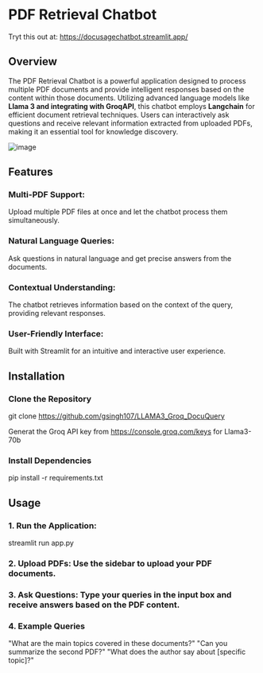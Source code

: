 # PDF Retrieval Chatbot
Tryt this out at:
https://docusagechatbot.streamlit.app/

## Overview

The PDF Retrieval Chatbot is a powerful application designed to process multiple PDF documents and provide intelligent responses based on the content within those documents.
Utilizing advanced language models like **Llama 3 and integrating with GroqAPI**, this chatbot employs **Langchain** for efficient document retrieval techniques. 
Users can interactively ask questions and receive relevant information extracted from uploaded PDFs, making it an essential tool for knowledge discovery.

![image](https://github.com/user-attachments/assets/85737e32-c778-458f-9454-d5682bd47ade)



## Features
### Multi-PDF Support: 
Upload multiple PDF files at once and let the chatbot process them simultaneously.
### Natural Language Queries: 
Ask questions in natural language and get precise answers from the documents.
### Contextual Understanding: 
The chatbot retrieves information based on the context of the query, providing relevant responses.
### User-Friendly Interface: 
Built with Streamlit for an intuitive and interactive user experience. 

## Installation



### Clone the Repository

git clone https://github.com/gsingh107/LLAMA3_Groq_DocuQuery

Generat the Groq API key from https://console.groq.com/keys for Llama3-70b

### Install Dependencies

pip install -r requirements.txt

## Usage
### 1. Run the Application:

streamlit run app.py

### 2. Upload PDFs: Use the sidebar to upload your PDF documents.
### 3. Ask Questions: Type your queries in the input box and receive answers based on the PDF content.
### 4. Example Queries
"What are the main topics covered in these documents?"
"Can you summarize the second PDF?"
"What does the author say about [specific topic]?"

